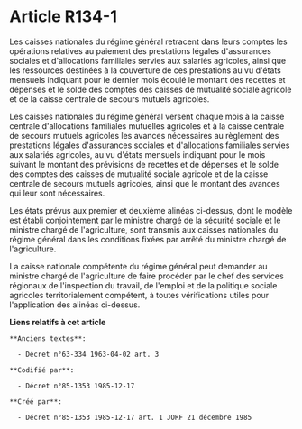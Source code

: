 # Article R134-1

Les caisses nationales du régime général retracent dans leurs comptes les opérations relatives au paiement des prestations
légales d'assurances sociales et d'allocations familiales servies aux salariés agricoles, ainsi que les ressources destinées
à la couverture de ces prestations au vu d'états mensuels indiquant pour le dernier mois écoulé le montant des recettes et
dépenses et le solde des comptes des caisses de mutualité sociale agricole et de la caisse centrale de secours mutuels
agricoles. 

Les caisses nationales du régime général versent chaque mois   à la caisse centrale d'allocations familiales mutuelles
agricoles et à la caisse centrale de secours mutuels agricoles les avances nécessaires au règlement des prestations légales
d'assurances sociales et d'allocations familiales servies aux salariés agricoles, au vu d'états mensuels indiquant pour le
mois suivant le montant des prévisions de recettes et de dépenses et le solde des comptes des caisses de mutualité sociale
agricole et de la caisse centrale de secours mutuels agricoles, ainsi que le montant des avances qui leur sont nécessaires. 

Les états prévus aux premier et deuxième alinéas ci-dessus, dont le modèle est établi conjointement par le ministre chargé de
la sécurité sociale et le ministre chargé de l'agriculture, sont transmis aux caisses nationales du régime général dans les
conditions fixées par arrêté du ministre chargé de l'agriculture. 

La caisse nationale compétente du régime général peut demander au ministre chargé de l'agriculture de faire procéder par le
chef des services régionaux de l'inspection du travail, de l'emploi et de la politique sociale agricoles territorialement
compétent, à toutes vérifications utiles pour l'application des alinéas ci-dessus.

**Liens relatifs à cet article**

	**Anciens textes**:

	  - Décret n°63-334 1963-04-02 art. 3

	**Codifié par**:

	  - Décret n°85-1353 1985-12-17

	**Créé par**:

	  - Décret n°85-1353 1985-12-17 art. 1 JORF 21 décembre 1985
